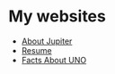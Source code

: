 <!Doctype html>
<html = lang "en">
<head>
	<meta charset="utf-8">
</head>
<body>
	<h1>My websites</h1>
	<ul>
		<li><a href="https://adam893-o.github.io/Project-1/"target="_blank">About Jupiter</a></li>
		<li><a href="https://adam893-o.github.io/Resume/"target="_blank">Resume</a></li>
		<li><a href="https://adam893-o.github.io/Project-1-UNO/"target="_blank">Facts About UNO</a></li>
	</ul>
</body>
</html>
